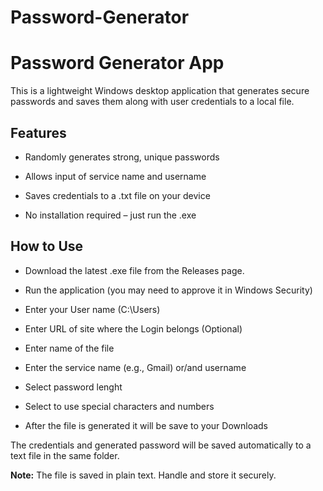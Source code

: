 # Password-Generator
# Password Generator App

This is a lightweight Windows desktop application that generates secure passwords and saves them along with user credentials to a local file.

## Features

- Randomly generates strong, unique passwords

- Allows input of service name and username

- Saves credentials to a .txt file on your device

- No installation required – just run the .exe

## How to Use

- Download the latest .exe file from the Releases page.

- Run the application (you may need to approve it in Windows Security)

- Enter your User name (C:\Users) 

- Enter URL of site where the Login belongs (Optional)

- Enter name of the file

- Enter the service name (e.g., Gmail) or/and username

- Select password lenght 

- Select to use special characters and numbers

- After the file is generated it will be save to your Downloads

The credentials and generated password will be saved automatically to a text file in the same folder.

**Note:** The file is saved in plain text. Handle and store it securely.